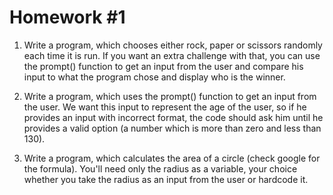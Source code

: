 # Homework #1
1. Write a program, which chooses either rock, paper or scissors randomly each time it is run. If you want an extra challenge with that, you can use the prompt() function to get an input from the user and compare his input to what the program chose and display who is the winner.

2. Write a program, which uses the prompt() function to get an input from the user. We want this input to represent the age of the user, so if he provides an input with incorrect format, the code should ask him until he provides a valid option (a number which is more than zero and less than 130).

3. Write a program, which calculates the area of a circle (check google for the formula). You'll need only the radius as a variable, your choice whether you take the radius as an input from the user or hardcode it.
